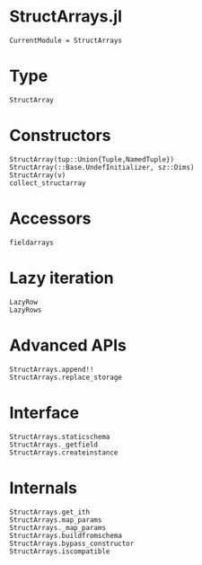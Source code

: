 # StructArrays.jl


```@meta
CurrentModule = StructArrays
```

# Type

```@docs
StructArray
```

# Constructors

```@docs
StructArray(tup::Union{Tuple,NamedTuple})
StructArray(::Base.UndefInitializer, sz::Dims)
StructArray(v)
collect_structarray
```

# Accessors

```@docs
fieldarrays
```

# Lazy iteration

```@docs
LazyRow
LazyRows
```

# Advanced APIs

```@docs
StructArrays.append!!
StructArrays.replace_storage
```

# Interface

```@docs
StructArrays.staticschema
StructArrays._getfield
StructArrays.createinstance
```

# Internals

```@docs
StructArrays.get_ith
StructArrays.map_params
StructArrays._map_params
StructArrays.buildfromschema
StructArrays.bypass_constructor
StructArrays.iscompatible
```